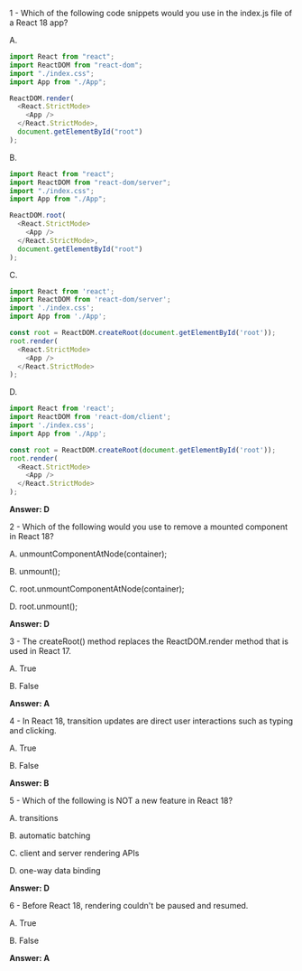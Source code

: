 1 - Which of the following code snippets would you use in the index.js file of a React 18 app?

A. 
```js
import React from "react";
import ReactDOM from "react-dom";
import "./index.css";
import App from "./App";

ReactDOM.render(
  <React.StrictMode>
    <App />
  </React.StrictMode>,
  document.getElementById("root")
);
```

B.
```js
import React from "react";
import ReactDOM from "react-dom/server";
import "./index.css";
import App from "./App";

ReactDOM.root(
  <React.StrictMode>
    <App />
  </React.StrictMode>,
  document.getElementById("root")
);
```

C.
```js
import React from 'react';
import ReactDOM from 'react-dom/server';
import './index.css';
import App from './App';

const root = ReactDOM.createRoot(document.getElementById('root'));
root.render(
  <React.StrictMode>
    <App />
  </React.StrictMode>
);
```

D.
```js
import React from 'react';
import ReactDOM from 'react-dom/client';
import './index.css';
import App from './App';

const root = ReactDOM.createRoot(document.getElementById('root'));
root.render(
  <React.StrictMode>
    <App />
  </React.StrictMode>
);
```

**Answer: D**

2 - Which of the following would you use to remove a mounted component in React 18?

A. unmountComponentAtNode(container);

B. unmount();

C. root.unmountComponentAtNode(container);

D. root.unmount();

**Answer: D**

3 - The createRoot() method replaces the ReactDOM.render method that is used in React 17.

A. True

B. False

**Answer: A**

4 - In React 18, transition updates are direct user interactions such as typing and clicking.

A. True

B. False

**Answer: B**

5 - Which of the following is NOT a new feature in React 18?

A. transitions

B. automatic batching

C. client and server rendering APIs

D. one-way data binding

**Answer: D**

6 - Before React 18, rendering couldn't be paused and resumed.

A. True

B. False

**Answer: A**
